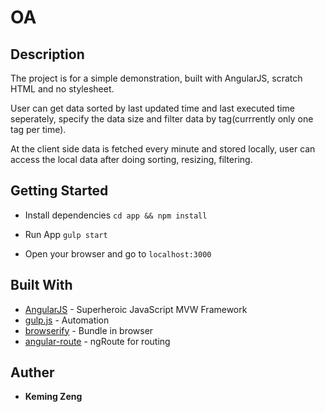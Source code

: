 # OA

## Description

The project is for a simple demonstration, built with AngularJS, scratch HTML and no stylesheet.

User can get data sorted by last updated time and last executed time seperately, specify the data size and filter data by tag(currrently only one tag per time).

At the client side data is fetched every minute and stored locally, user can access the local data after doing sorting, resizing, filtering.

## Getting Started

* Install dependencies
      ```cd app && npm install```

* Run App 
      ```gulp start```

* Open your browser and go to 
      ```localhost:3000```

## Built With

* [AngularJS](https://angularjs.org/) - Superheroic JavaScript MVW Framework
* [gulp.js](http://gulpjs.com/) - Automation
* [browserify](http://browserify.org/) - Bundle in browser
* [angular-route](https://docs.angularjs.org/api/ngRoute) - ngRoute for routing

## Auther

* **Keming Zeng**
